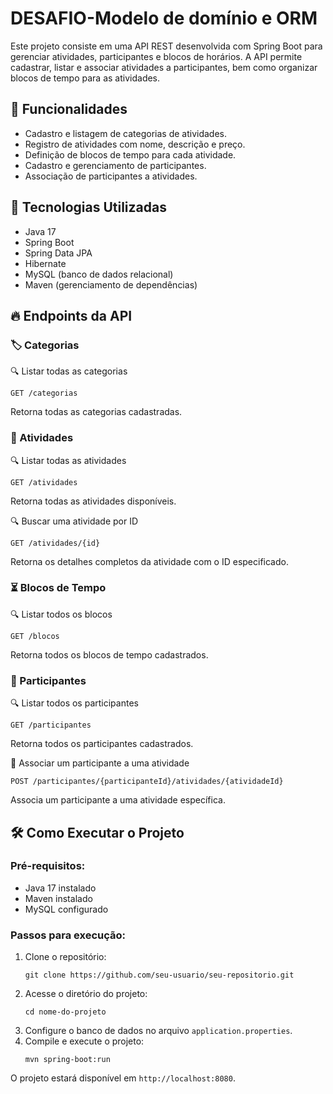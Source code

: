 # DESAFIO-Modelo de domínio e ORM
Este projeto consiste em uma API REST desenvolvida com Spring Boot para gerenciar atividades, participantes e blocos de horários. A API permite cadastrar, listar e associar atividades a participantes, bem como organizar blocos de tempo para as atividades.

## 📌 Funcionalidades
- Cadastro e listagem de categorias de atividades.
- Registro de atividades com nome, descrição e preço.
- Definição de blocos de tempo para cada atividade.
- Cadastro e gerenciamento de participantes.
- Associação de participantes a atividades.

## 🚀 Tecnologias Utilizadas
- Java 17
- Spring Boot
- Spring Data JPA
- Hibernate
- MySQL (banco de dados relacional)
- Maven (gerenciamento de dependências)

## 🔥 Endpoints da API
### 🏷️ Categorias
🔍 Listar todas as categorias
```
GET /categorias
```
Retorna todas as categorias cadastradas.

### 🎯 Atividades
🔍 Listar todas as atividades
```
GET /atividades
```
Retorna todas as atividades disponíveis.

🔍 Buscar uma atividade por ID
```
GET /atividades/{id}
```
Retorna os detalhes completos da atividade com o ID especificado.

### ⏳ Blocos de Tempo
🔍 Listar todos os blocos
```
GET /blocos
```
Retorna todos os blocos de tempo cadastrados.

### 👥 Participantes
🔍 Listar todos os participantes
```
GET /participantes
```
Retorna todos os participantes cadastrados.

🔄 Associar um participante a uma atividade
```
POST /participantes/{participanteId}/atividades/{atividadeId}
```
Associa um participante a uma atividade específica.

## 🛠️ Como Executar o Projeto
### Pré-requisitos:
- Java 17 instalado
- Maven instalado
- MySQL configurado

### Passos para execução:
1. Clone o repositório:
   ```
   git clone https://github.com/seu-usuario/seu-repositorio.git
   ```
2. Acesse o diretório do projeto:
   ```
   cd nome-do-projeto
   ```
3. Configure o banco de dados no arquivo `application.properties`.
4. Compile e execute o projeto:
   ```
   mvn spring-boot:run
   ```

O projeto estará disponível em `http://localhost:8080`.

